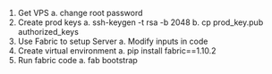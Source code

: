 1. Get VPS
    a. change root password
2. Create prod keys
    a. ssh-keygen -t rsa -b 2048
    b. cp prod_key.pub authorized_keys
3. Use Fabric to setup Server
    a. Modify inputs in code
4. Create virtual environment
    a. pip install fabric==1.10.2
5. Run fabric code
    a. fab bootstrap